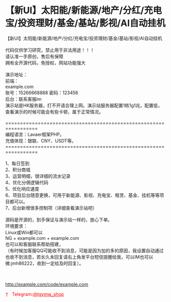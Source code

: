 # 【新UI】太阳能/新能源/地产/分红/充电宝/投资理财/基金/基站/影视/AI自动挂机

【新UI】太阳能/新能源/地产/分红/充电宝/投资理财/基金/基站/影视/AI自动挂机<br><br>代码仅供学习研究，禁止用于非法用途！！！<br>请认准一手原创，售后有保障<br>拥有全开源代码，免授权，网站功能强大<br><br>演示地址：<br>前端：<br>example.com<br>账号：15266668888 密码：123456<br>后台：联系客服im<br>演示站是HK服务器，打不开请合理上网。演示站服务器配置1核1g1兆，配置低，查看演示的时候可能会有些卡顿，属于正常情况。<br><br>=================================================================<br>编程语言：Lavaer框架PHP。<br>充值体现：银联、CNY、USDT等。<br>=================================================================<br><br>1、每日签到<br>2、积分商城<br>3、运营明细，很详细的流水记录<br>4、优化分佣逻辑代码<br>5、优化响应速度<br>6、项目后台随意更换，可用于新能源、影视、充电宝、租赁、基金、挂机等等项目都可以。<br>7、后台新增很多控制项（详细查看演示站吧）<br><br>源码是开源的，到手保证与演示站一样的，放心下单。<br>环境要求：<br>Linux或Win都可以<br>NG + example.com + example.com<br>也可以和客服联系帮助搭建，<br>（有时候加客服QQ可能收不到消息，可能是因为加的多的原因，我设置自动通过也收不到消息，若长久未回复请右上角发平台短信提醒给我，可以IM也可以微:jmh86222，收到一定给及时回复）。<br><br><br>

http://example.com/code/example.com







<p style="color: red;"><img src="https://cdn-icons-png.flaticon.com/512/2111/2111646.png" alt="Telegram Icon" style="width: 16px; vertical-align: middle; margin-right: 5px;">Telegram:<a href="https://t.me/tgymw_shop" style="color: red;">@tgymw_shop</a></p>
